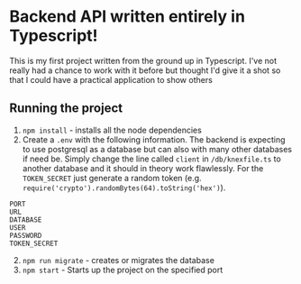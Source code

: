 # Backend API written entirely in Typescript!

This is my first project written from the ground up in Typescript. I've not really had a chance to work with it before but thought I'd give it a shot so that I could have a practical application to show others

## Running the project

1. `npm install` - installs all the node dependencies
2. Create a `.env` with the following information. The backend is expecting to use postgresql as a database but can also with many other databases if need be. Simply change the line called `client` in `/db/knexfile.ts` to another database and it should in theory work flawlessly. For the `TOKEN_SECRET` just generate a random token (e.g. `require('crypto').randomBytes(64).toString('hex')`).
```
PORT
URL
DATABASE
USER
PASSWORD
TOKEN_SECRET
```
2. `npm run migrate` - creates or migrates the database
2. `npm start` - Starts up the project on the specified port